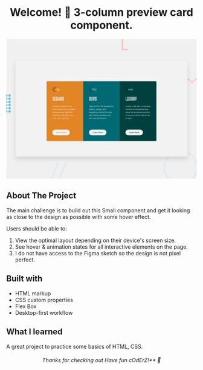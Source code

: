 <h1 align="center">
 Welcome! 👋 3-column preview card component.
</h1>

<p align="center">
 <img src="./design/desktop-preview.jpg"/>
</p>

## About The Project
The main challenge is to build out this Small component and get it looking as close to the design as possible with some hover effect.

Users should be able to:

1. View the optimal layout depending on their device's screen size.
2. See hover & animation states for all interactive elements on the page.
3. I do not have access to the Figma sketch so the design is not pixel perfect.

## Built with
 * HTML markup
 * CSS custom properties
 * Flex Box
 * Desktop-first workflow
 
## What I learned
A great project to practice some basics of HTML, CSS.

<h6 align="center">
 Thanks for checking out Have fun cOdErZ!** 🚀
</h6>

